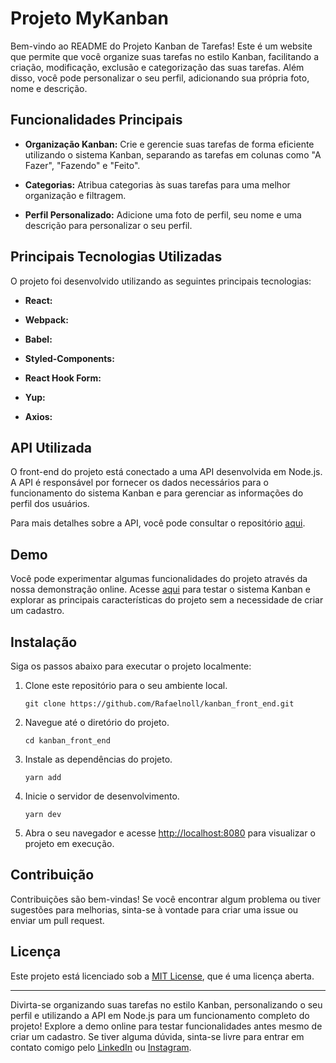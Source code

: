 # Projeto MyKanban

Bem-vindo ao README do Projeto Kanban de Tarefas! Este é um website que permite que você organize suas tarefas no estilo Kanban, facilitando a criação, modificação, exclusão e categorização das suas tarefas. Além disso, você pode personalizar o seu perfil, adicionando sua própria foto, nome e descrição.

## Funcionalidades Principais

- **Organização Kanban:** Crie e gerencie suas tarefas de forma eficiente utilizando o sistema Kanban, separando as tarefas em colunas como "A Fazer", "Fazendo" e "Feito".

- **Categorias:** Atribua categorias às suas tarefas para uma melhor organização e filtragem.

- **Perfil Personalizado:** Adicione uma foto de perfil, seu nome e uma descrição para personalizar o seu perfil.

## Principais Tecnologias Utilizadas

O projeto foi desenvolvido utilizando as seguintes principais tecnologias:

- **React:**

- **Webpack:**

- **Babel:**

- **Styled-Components:**

- **React Hook Form:**

- **Yup:**

- **Axios:**

## API Utilizada

O front-end do projeto está conectado a uma API desenvolvida em Node.js. A API é responsável por fornecer os dados necessários para o funcionamento do sistema Kanban e para gerenciar as informações do perfil dos usuários.

Para mais detalhes sobre a API, você pode consultar o repositório [aqui](https://github.com/Rafaelnoll/kanban_api).

## Demo

Você pode experimentar algumas funcionalidades do projeto através da nossa demonstração online. Acesse [aqui](https://rafaelnoll.github.io/kanban_front_end/) para testar o sistema Kanban e explorar as principais características do projeto sem a necessidade de criar um cadastro.

## Instalação

Siga os passos abaixo para executar o projeto localmente:

1. Clone este repositório para o seu ambiente local.

   ```
   git clone https://github.com/Rafaelnoll/kanban_front_end.git
   ```

2. Navegue até o diretório do projeto.

   ```
   cd kanban_front_end
   ```

3. Instale as dependências do projeto.

   ```
   yarn add
   ```

4. Inicie o servidor de desenvolvimento.

   ```
   yarn dev
   ```

5. Abra o seu navegador e acesse [http://localhost:8080](http://localhost:8080) para visualizar o projeto em execução.

## Contribuição

Contribuições são bem-vindas! Se você encontrar algum problema ou tiver sugestões para melhorias, sinta-se à vontade para criar uma issue ou enviar um pull request.

## Licença

Este projeto está licenciado sob a [MIT License](https://github.com/Rafaelnoll/kanban_front_end/blob/master/LICENSE), que é uma licença aberta.

---

Divirta-se organizando suas tarefas no estilo Kanban, personalizando o seu perfil e utilizando a API em Node.js para um funcionamento completo do projeto! Explore a demo online para testar funcionalidades antes mesmo de criar um cadastro. Se tiver alguma dúvida, sinta-se livre para entrar em contato comigo pelo [LinkedIn](https://www.linkedin.com/in/rafael-noll-ds/) ou [Instagram](https://www.instagram.com/rafa_noll.dev/).

